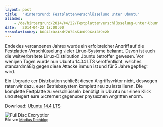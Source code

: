 ```yaml
---
layout: post
title:  "Hintergrund: Festplattenverschlüsselung unter Ubuntu"
aliases:
    - /de/hintergrund/2014/04/22/Festplattenverschlüsselung-unter-Ubuntu.html
date:   2014-04-22 18:00:00
translationKey: b8816c8c4adf7875a54e8996e43d9e2b
---
```

Ende des vergangenen Jahres wurde ein erfolgreicher Angriff auf die Festplatten-Verschlüsselung vieler Linux-Systeme [bekannt](http://heise.de/-2072199). Davon ist auch die weitverbreitete Linux-Distribution Ubuntu betroffen gewesen.
Vor wenigen Tagen wurde nun Ubuntu 14.04 LTS veröffentlicht, welches standardmäßig gegen diese Attacke immun ist und für 5 Jahre gepflegt wird.

Ein Upgrade der Distribution schließt diesen Angriffsvektor nicht, deswegen raten wir dazu, euer Betriebssystem komplett neu zu installieren. Die komplette Festplatte zu verschlüsseln, benötigt in Ubuntu nur einen Klick und steigert eure Sicherheit gegenüber physischen Angriffen enorm.

Download: [Ubuntu 14.4 LTS](http://www.ubuntu.com/download/desktop/)

![Full Disc Encryption](http://www.modius-techblog.de/wp-content/uploads/2013/03/Ubuntu_Install_03.png)  
<sup>Bild von <a href="http://www.modius-techblog.de/linux/wie-installiere-ich-ubuntu-12-10-verschlusselt">Modius Techblog</a></sup>
